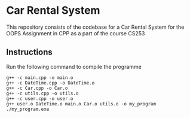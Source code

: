 # Car Rental System
This repository consists of the codebase for a Car Rental System for the OOPS Assignment in CPP as a part of the course CS253

## Instructions 

Run the following command to compile the programme 
```
g++ -c main.cpp -o main.o
g++ -c DateTime.cpp -o DateTime.o
g++ -c Car.cpp -o Car.o
g++ -c utils.cpp -o utils.o
g++ -c user.cpp -o user.o
g++ user.o DateTime.o main.o Car.o utils.o -o my_program
./my_program.exe
```
